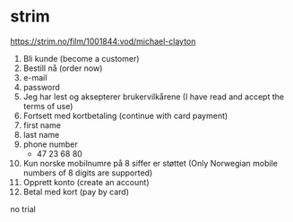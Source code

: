 # strim

https://strim.no/film/1001844:vod/michael-clayton

1. Bli kunde (become a customer)
2. Bestill nå (order now)
3. e-mail
4. password
5. Jeg har lest og aksepterer brukervilkårene (I have read and accept the terms
   of use)
6. Fortsett med kortbetaling (continue with card payment)
7. first name
8. last name
9. phone number
   - 47 23 68 80
10. Kun norske mobilnumre på 8 siffer er støttet (Only Norwegian mobile numbers
   of 8 digits are supported)
11. Opprett konto (create an account)
12. Betal med kort (pay by card)

no trial
